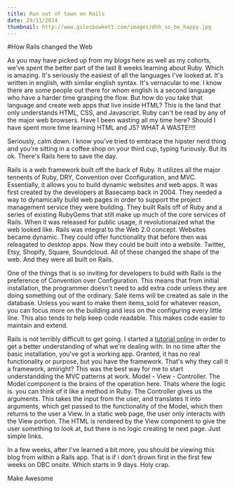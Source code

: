 ```yaml
---
title: Run out of town on Rails
date: 29/11/2014
thumbnail: http://www.gilesbowkett.com/images/dhh_so_be_happy.jpg
---
```

#How Rails changed the Web

  As you may have picked up from my blogs here as well as my cohorts, we've spent the better part of the last 8 weeks learning about Ruby. Which is amazing. It's seriously the easiest of all the languages I've looked at. It's written in english, with similar english syntax. It's vernacular to me. I know there are some people out there for whom english is a second language who have a harder time grasping the flow.
  But how do you take that language and create web apps that live inside HTML? This is the land that only understands HTML, CSS, and Javascript. Ruby can't be read by any of the major web browsers. Have I been wasting all my time here? Should I have spent more time learning HTML and JS? WHAT A WASTE!!!!

  Seriously, calm down. I know you've tried to embrace the hipster nerd thing and you're sitting in a coffee shop on your third cup, typing furiously. But its ok. There's Rails here to save the day.

  Rails is a web framework built off the back of Ruby. It utilizes all the major tennents of Ruby, DRY, Convention over Configuration, and MVC. Essentially, it allows you to build dynamic websites and web apps. It was first created by the developers at Basecamp back in 2004. They needed a way to dynamically build web pages in order to support the project management service they were building. They built Rails off of Ruby and a series of existing RubyGems that still make up much of the core services of Rails. When it was released for public usage, it revolutionaized what the web looked like. Rails was integral to the Web 2.0 concept. Websites became dynamic. They could offer functionality that before then was releagated to desktop apps. Now they could be built into a website. Twitter, Etsy, Shopify, Square, Soundcloud. All of these changed the shape of the web. And they were all built on Rails.

  One of the things that is so inviting for developers to build with Rails is the preference of Convention over Configuration. This means that from initial installation, the programmer doesn't need to add extra code unless they are doing something out of the ordinary. Sale items will be created as sale</i> in the database. Unless you want to make them items_sold</i> for whatever reason, you can focus more on the building and less on the configuring every little line. This also tends to help keep code readable. This makes code easier to maintain and extend.

  Rails is not terribly difficult to get going. I started a [tutorial online](https://www.railstutorial.org/book/beginning#cha-beginning) in order to get a better understanding of what we're dealing with. In no time after the basic installation, you've got a working app. Granted, it has no real functionality or purpose, but you have the framework. That's why they call it a framework, amiright? This was the best way for me to start understandding the MVC patterns at work. Model - View - Controller. The Model component is the brains of the operation here. Thats where the logic is. you can think of it like a method in Ruby. The Controller gives us the arguments. This takes the input from the user, and translates it into arguments, which get passed to the functionality of the Model, which then returns to the user a View. In a static web page, the user only interacts with the View portion. The HTML is rendered by the View component to give the user something to look at, but there is no logic creating te next page. Just simple links.

  In a few weeks, after I've learned a bit more, you should be viewing this blog from within a Rails app. That is if i don't drown first in the first few weeks on DBC onsite. Which starts in 9 days. Holy crap.

Make Awesome
